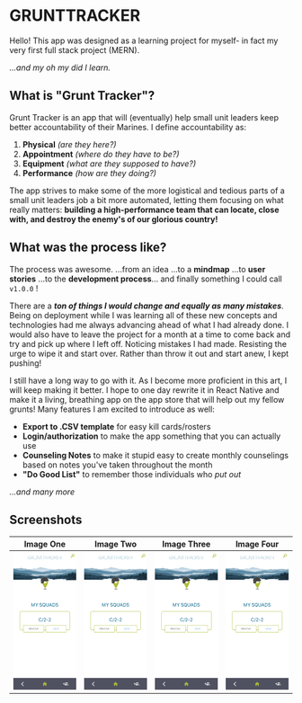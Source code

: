# GRUNTTRACKER

Hello! This app was designed as a learning project for myself- in fact my very first full stack project (MERN).

_...and my oh my did I learn._

## What is "Grunt Tracker"?

Grunt Tracker is an app that will (eventually) help small unit leaders keep better accountability of their Marines. I define accountability as:

1.  **Physical** _(are they here?)_
2.  **Appointment** _(where do they have to be?)_
3.  **Equipment** _(what are they supposed to have?)_
4.  **Performance** _(how are they doing?)_

The app strives to make some of the more logistical and tedious parts of a small unit leaders job a bit more automated, letting them focusing on what really matters: **building a high-performance team that can locate, close with, and destroy the enemy's of our glorious country!**

## What was the process like?

The process was awesome.
...from an idea ...to a **mindmap** ...to **user stories** ...to the **development process**... and finally something I could call `v1.0.0` !

There are a **_ton of things I would change and equally as many mistakes_**. Being on deployment while I was learning all of these new concepts and technologies had me always advancing ahead of what I had already done. I would also have to leave the project for a month at a time to come back and try and pick up where I left off. Noticing mistakes I had made. Resisting the urge to wipe it and start over. Rather than throw it out and start anew, I kept pushing!

I still have a long way to go with it. As I become more proficient in this art, I will keep making it better. I hope to one day rewrite it in React Native and make it a living, breathing app on the app store that will help out my fellow grunts! Many features I am excited to introduce as well:

- **Export to .CSV template** for easy kill cards/rosters
- **Login/authorization** to make the app something that you can actually use
- **Counseling Notes** to make it stupid easy to create monthly counselings based on notes you've taken throughout the month
- **"Do Good List"** to remember those individuals who _put out_

_...and many more_

## Screenshots

| Image One                                        | Image Two                                        | Image Three                                      | Image Four                                       |
| ------------------------------------------------ | ------------------------------------------------ | ------------------------------------------------ | ------------------------------------------------ |
| ![image](./src/images/GT_Wiki/gt_homescreen.png) | ![image](./src/images/GT_Wiki/gt_homescreen.png) | ![image](./src/images/GT_Wiki/gt_homescreen.png) | ![image](./src/images/GT_Wiki/gt_homescreen.png) |
